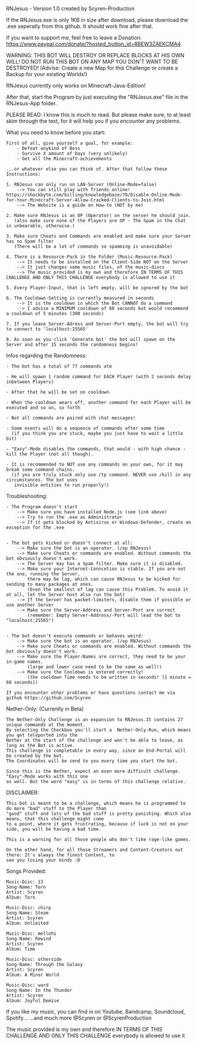 RNJesus - Version 1.0 created by Scyren-Production

If the RNJesus.exe is only 1KB in size after download, please download the .exe seperatly from this github. It should work fine after that.

If you want to support me, feel free to leave a Donation: 
https://www.paypal.com/donate/?hosted_button_id=8BEW3ZAEKCMA4


WARNING: 	THIS BOT WILL DESTROY OR REPLACE BLOCKS AT HIS OWN WILL!
		DO NOT RUN THIS BOT ON ANY MAP YOU DON'T WANT TO BE DESTROYED!
		(Advise: Create a new Map for this Challenge or create a Backup for your existing Worlds!)


RNJesus currently only works on Minecraft-Java-Edition!

After that, start the Program by just executing the "RNJesus.exe" file in the RNJesus-App folder.



PLEASE READ:
I know this is much to read. But please make sure, to at least skim through the text, for it will help you
if you encounter any problems.





What you need to know before you start:

	First of all, give yourself a goal, for example:
		- Defeat anykind of Boss
		- Survive X amount of Days (very unlikely)
		- Get all the Minecraft-achievements

	...or whatever else you can think of. After that follow these Instructions:

	1. RNJesus can only run on LAN-Server (Online-Mode=false)
		--> You can still play with friends online! https://shockbyte.com/billing/knowledgebase/70/Disable-Online-Mode-for-Your-Minecraft-Server-Allow-Cracked-Clients-to-Join.html
		--> The Website is a guide on How-to (NOT by me)

	2. Make sure RNJesus is an OP (Operator) on the server he should join.
	   (also make sure none of the Players are OP - The Spam in the Chat in unbearable, otherwise.)

	3. Make sure Cheats and Commands are enabled and make sure your Server has no Spam filter
	   (There will be a lot of commands so spamming is unavoidable)

	4. There is a Resource-Pack in the Folder (Music-Resource-Pack)
		--> It needs to be installed on the Client-Side NOT on the Server
		--> It just changes some music files, of the music-discs
		--> The music provided is my own and therefore IN TERMS OF THIS CHALLENGE AND ONLY THIS CHALLENGE everybody is allowed to use it

	5. Every Player-Input, that is left empty, will be ignored by the bot

	6. The Cooldown-Setting is currently measured in seconds
		--> It is the cooldown in which the Bot CANNOT do a command
		--> I advise a MINIMUM cooldown of 60 seconds but would recommend a cooldown of 5 minutes (300 seconds)

	7. If you leave Server-Adress and Server-Port empty, the bot will try to connect to 'localhost:25565'

	8. As soon as you click 'Generate bot' the bot will spawn on the Server and after 15 seconds the randomness begins!



Infos regarding the Randomness:

	- The bot has a total of 77 commands atm

	- He will spawn 1 random command for EACH Player (with 2 seconds delay inbetween Players)

	- After that he will be set on cooldown

	- When the cooldown wears off, another command for each Player will be executed and so on, so forth

	- Not all commands are paired with chat messages!

	- Some events will do a sequence of commands after some time
	  (if you think you are stuck, maybe you just have to wait a little bit)

	- "Easy"-Mode disables the commands, that would - with high chance - kill the Player (not all though).
	
	- It is recommended to NOT use any commands on your own, for it may break some command chains.
	  (if you are truly stuck only use /tp command. NEVER use /kill in any circumstances. The bot uses
	   invisible entities to run properly!)


Troubleshooting:

	- The Program doesn't start
		--> Make sure you have installed Node.js (see link above)
		--> Try to run the .exe as Administrator
		--> If it gets blocked by Antivirus or Windows-Defender, create an exception for the .exe
		

	- The bot gets kicked or doesn't connect at all:
		--> Make sure the bot is an operator. (/op RNJesus)
		--> Make sure Cheats or commands are enabled. Without commands the bot obviously doesn't work.
		--> The Server may has a Spam filter. Make sure it is disabled.
		--> Make sure your Internet-Conncetion is stable. If you are not the one, running the Server,
		    there may be lag, which can cause RNJesus to be kicked for sending to many packages at ones.
		    (Even the smallest of lag can cause this Problem. To avoid it at all, let the Server host also run the bot)
		--> If the Server has packet-limiters, disable them if possible or use another Server
		--> Make sure the Server-Address and Server-Port are correct
		    (remember: Empty Server-Address/-Port will lead the bot to "localhost:25565")


	- The bot doesn't execute commands or behaves weird:
		--> Make sure the bot is an operator. (/op RNJesus)
		--> Make sure Cheats or commands are enabled. Without commands the bot obviously doesn't work.
		--> Make sure the Player-Names are correct, they need to be your in-game names.
		    (large and lower case need to be the same as well!)
		--> Make sure the Cooldown is entered correctly!
		    (the cooldown Time needs to be written in seconds! [1 minute = 60 seconds])

	If you encounter other problems or have questions contact me via github https://github.com/Scyren


Nether-Only: (Currently in Beta)

	The Nether-Only Challenge is an expansion to RNJesus.It contains 27 unique commands at the moment. 
	By selecting the Checkbox you'll start a  Nether-Only-Run, which means you get teleported into the 
	Nether at the start of the challenge and won't be able to leave, as long as the Bot is active.
	This challenge is completable in every way, since an End-Portal will be created by the bot. 
	The Coordinates will be send to you every time you start the bot.

	Since this is the Nether, expect an even more difficult challenge. "Easy"-Mode works with this one
	as well. But the word "easy" is in terms of this challenge relative. 
	


DISCLAIMER:

	This bot is meant to be a challenge, which means he is programmed to do more "bad" stuff to the Player than 
	"good" stuff and lots of the bad stuff is pretty punishing. Which also means, that this challenge might come 
	to a point, where it gets frustrating, because if luck is not on your side, you will be having a bad time. 

	This is a warning for all those people who don't like rage-like games.

	On the other hand, for all those Streamers and Content-Creators out there: It's always the finest Content, to
	see you losing your minds :D



Songs Provided:

	Music-Disc: 13
	Song-Name: Torn
	Artist: Scyren
	Album: Torn

	Music-Disc: chirp
	Song-Name: Steam
	Artist: Scyren
	Album: Unlimited

	Music-Disc: mellohi
	Song-Name: Rewind
	Artist: Scyren
	Album: Time

	Music-Disc: otherside
	Song-Name: Through the Galaxy
	Artist: Scyren
	Album: A Minor World

	Music-Disc: ward
	Song-Name: In the Thunder
	Artist: Scyren
	Album: Joyful Demise

If you like my music, you can find in on Youtube, Bandcamp, Soundcloud, Spotify...
...and much more @Scyren or @ScyrenProduction

The music provided is my own and therefore IN TERMS OF THIS CHALLENGE AND ONLY THIS CHALLENGE everybody is allowed to use it



	
